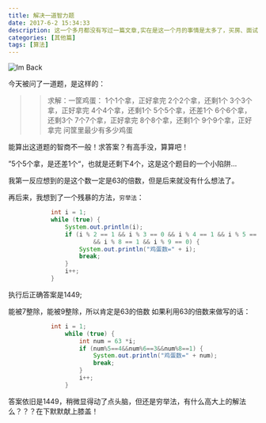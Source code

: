 ```yaml
---
title: 解决一道智力题
date: 2017-6-2 15:34:33
description: 这一个多月都没有写过一篇文章,实在是这一个月的事情是太多了，买房、面试、项目加班、换工作，基本上时间都用完了。现在好了，到了新公司，前2天都很闲，是时候回来写点东西了.......
categories: [其他篇]
tags: [算法]
---
```


<!-- more -->
![Im Back](//s3.joylau.cn:9000/blog/imback.jpg)

今天被问了一道题，是这样的：

>> 求解：一筐鸡蛋：
1个1个拿，正好拿完
2个2个拿，还剩1个
3个3个拿，正好拿完
4个4个拿，还剩1个
5个5个拿，还差1个
6个6个拿，还剩3个
7个7个拿，正好拿完
8个8个拿，还剩1个
9个9个拿，正好拿完
问筐里最少有多少鸡蛋

能算出这道题的智商不一般！求答案？有高手没，算算吧！

”5个5个拿，是还差1个“，也就是还剩下4个，这是这个题目的一个小陷阱…


我第一反应想到的是这个数一定是63的倍数，但是后来就没有什么想法了。


再后来，我想到了一个残暴的方法，`穷举法`：
``` java
            int i = 1;
            while (true) {
                System.out.println(i);
                if (i % 2 == 1 && i % 3 == 0 && i % 4 == 1 && i % 5 == 4 && i % 6 == 3 && i % 7 == 0
                        && i % 8 == 1 && i % 9 == 0) {
                    System.out.println("鸡蛋数=" + i);
                    break;
                }
                i++;
            }
```

执行后正确答案是1449;


能被7整除，能被9整除，所以肯定是63的倍数
如果利用63的倍数来做写的话：
``` java 
            int i = 1;
                while (true) {
                    int num = 63 *i;
                    if (num%5==4&&num%6==3&&num%8==1) {
                        System.out.println("鸡蛋数=" + num);
                        break;
                    }
                    i++;
                }
```


答案依旧是1449，稍微显得动了点头脑，但还是穷举法，有什么高大上的解法么？？？在下默默献上膝盖！